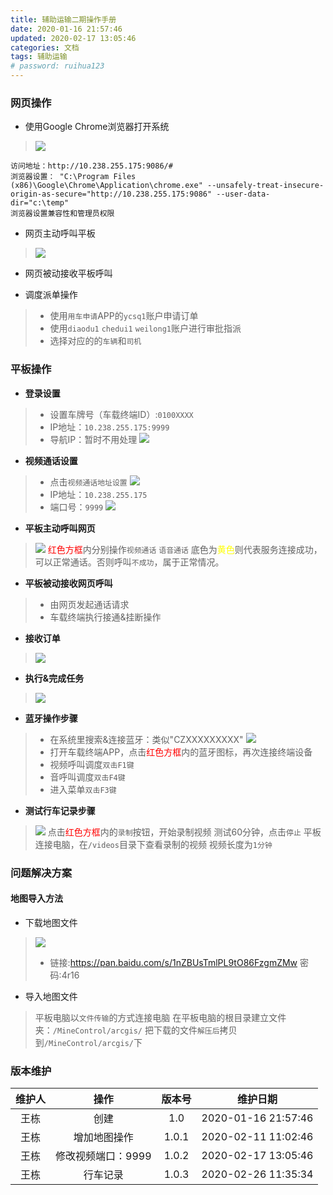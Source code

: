 ```yaml
---
title: 辅助运输二期操作手册
date: 2020-01-16 21:57:46
updated: 2020-02-17 13:05:46
categories: 文档
tags: 辅助运输
# password: ruihua123
---
```



### 网页操作
* 使用Google Chrome浏览器打开系统
> ![](71579184018_.pic_hd.jpg)
```
访问地址：http://10.238.255.175:9086/#
浏览器设置： "C:\Program Files (x86)\Google\Chrome\Application\chrome.exe" --unsafely-treat-insecure-origin-as-secure="http://10.238.255.175:9086" --user-data-dir="c:\temp"
浏览器设置兼容性和管理员权限
```
* 网页主动呼叫平板
> ![](81579184381_.pic_hd.jpg)

* 网页被动接收平板呼叫

* 调度派单操作
> * 使用`用车申请`APP的`ycsq1`账户申请订单
> * 使用`diaodu1` `chedui1` `weilong1`账户进行审批指派
> * 选择对应的的`车辆`和`司机`

### 平板操作

* **登录设置**
> * 设置车牌号（车载终端ID）:`0100XXXX`
> * IP地址：`10.238.255.175:9999`
> * 导航IP：暂时不用处理
> ![](61579195336_.pic.jpg)
* **视频通话设置**
> * 点击`视频通话地址设置`
> ![](81579195775_.pic_hd.jpg)
> * IP地址：`10.238.255.175`
> * 端口号：`9999`
> ![](41579195334_.pic.jpg)
* **平板主动呼叫网页**
> ![](91579195162_.pic_hd.jpg)
> <font color="red">红色方框</font>内分别操作`视频通话` `语音通话`
> 底色为<font color="yellow">黄色</font>则代表服务连接成功，可以正常通话。否则呼叫`不成功`，属于正常情况。
* **平板被动接收网页呼叫**
> * 由网页发起通话请求
> * 车载终端执行接通&挂断操作
* **接收订单**
> ![](71579195337_.pic.jpg)
* **执行&完成任务**
> ![](111579196231_.pic_hd.jpg)

* **蓝牙操作步骤**
> * 在系统里搜索&连接蓝牙：类似"CZXXXXXXXXX"
> ![](111579248651_.pic_hd.jpg)
> * 打开车载终端APP，点击<font color="red">红色方框</font>内的蓝牙图标，再次连接终端设备
> * 视频呼叫调度`双击F1键`
> * 音呼叫调度`双击F4键`
> * 进入菜单`双击F3键`

* **测试行车记录步骤**
> ![](251582704077_.pic_hd.jpg)
> 点击<font color="red">红色方框</font>内的`录制`按钮，开始录制视频
> 测试60分钟，点击`停止`
> 平板连接电脑，在`/videos`目录下查看录制的视频
> 视频长度为`1分钟`

### 问题解决方案
#### 地图导入方法
* 下载地图文件
> ![](91581389626_.pic.jpg)
> * 链接:https://pan.baidu.com/s/1nZBUsTmlPL9tO86FzgmZMw  密码:4r16


* 导入地图文件
> 平板电脑以`文件传输`的方式连接电脑
> 在平板电脑的根目录建立文件夹：`/MineControl/arcgis/`
> 把下载的文件`解压后`拷贝到`/MineControl/arcgis/`下

### 版本维护

| 维护人 | 操作 | 版本号 | 维护日期 |
| :------: | :----: | :----: | :----: |
| 王栋 | 创建 | 1.0 | 2020-01-16 21:57:46 |
| 王栋 | 增加地图操作 | 1.0.1 | 2020-02-11 11:02:46 |
| 王栋 | 修改视频端口：9999 | 1.0.2 | 2020-02-17 13:05:46 |
| 王栋 | 行车记录 | 1.0.3 | 2020-02-26 11:35:34 |